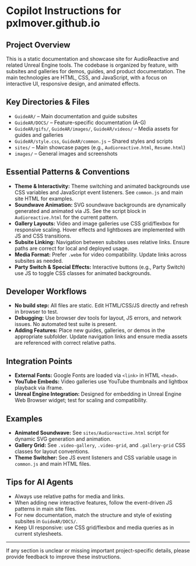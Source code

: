 # Copilot Instructions for pxlmover.github.io

## Project Overview
This is a static documentation and showcase site for AudioReactive and related Unreal Engine tools. The codebase is organized by feature, with subsites and galleries for demos, guides, and product documentation. The main technologies are HTML, CSS, and JavaScript, with a focus on interactive UI, responsive design, and animated effects.

## Key Directories & Files
- `GuideAR/` – Main documentation and guide subsites
- `GuideAR/DOCS/` – Feature-specific documentation (A-G)
- `GuideAR/gifs/`, `GuideAR/images/`, `GuideAR/videos/` – Media assets for guides and galleries
- `GuideAR/style.css`, `GuideAR/common.js` – Shared styles and scripts
- `sites/` – Main showcase pages (e.g., `Audioreactive.html`, `Resume.html`)
- `images/` – General images and screenshots

## Essential Patterns & Conventions
- **Theme & Interactivity:** Theme switching and animated backgrounds use CSS variables and JavaScript event listeners. See `common.js` and main site HTML for examples.
- **Soundwave Animation:** SVG soundwave backgrounds are dynamically generated and animated via JS. See the script block in `Audioreactive.html` for the current pattern.
- **Gallery Layouts:** Video and image galleries use CSS grid/flexbox for responsive scaling. Hover effects and lightboxes are implemented with JS and CSS transitions.
- **Subsite Linking:** Navigation between subsites uses relative links. Ensure paths are correct for local and deployed usage.
- **Media Format:** Prefer `.webm` for video compatibility. Update links across subsites as needed.
- **Party Switch & Special Effects:** Interactive buttons (e.g., Party Switch) use JS to toggle CSS classes for animated backgrounds.

## Developer Workflows
- **No build step:** All files are static. Edit HTML/CSS/JS directly and refresh in browser to test.
- **Debugging:** Use browser dev tools for layout, JS errors, and network issues. No automated test suite is present.
- **Adding Features:** Place new guides, galleries, or demos in the appropriate subfolder. Update navigation links and ensure media assets are referenced with correct relative paths.

## Integration Points
- **External Fonts:** Google Fonts are loaded via `<link>` in HTML `<head>`.
- **YouTube Embeds:** Video galleries use YouTube thumbnails and lightbox playback via iframe.
- **Unreal Engine Integration:** Designed for embedding in Unreal Engine Web Browser widget; test for scaling and compatibility.

## Examples
- **Animated Soundwave:** See `sites/Audioreactive.html` script for dynamic SVG generation and animation.
- **Gallery Grid:** See `.video-gallery`, `.video-grid`, and `.gallery-grid` CSS classes for layout conventions.
- **Theme Switcher:** See JS event listeners and CSS variable usage in `common.js` and main HTML files.

## Tips for AI Agents
- Always use relative paths for media and links.
- When adding new interactive features, follow the event-driven JS patterns in main site files.
- For new documentation, match the structure and style of existing subsites in `GuideAR/DOCS/`.
- Keep UI responsive: use CSS grid/flexbox and media queries as in current stylesheets.

---

If any section is unclear or missing important project-specific details, please provide feedback to improve these instructions.
